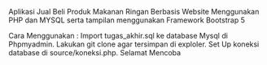 Aplikasi Jual Beli Produk Makanan Ringan Berbasis Website Menggunakan PHP dan MYSQL serta tampilan menggunakan Framework Bootstrap 5

Cara Menggunakan :
Import tugas_akhir.sql ke database Mysql di Phpmyadmin.
Lakukan git clone agar tersimpan di exploler.
Set Up koneksi database di source/koneksi.php.
Selamat Mencoba
